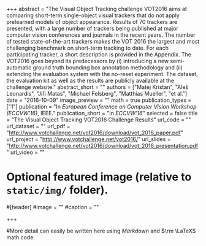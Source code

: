 +++
abstract = "​The Visual Object Tracking challenge VOT2016 aims at comparing short-term single-object visual trackers that do not apply prelearned models of object appearance. Results of 70 trackers are presented, with a large number of trackers being published at major computer vision conferences and journals in the recent years. The number of tested state-of-the-art trackers makes the VOT 2016 the largest and most challenging benchmark on short-term tracking to date. For each participating tracker, a short description is provided in the Appendix. The VOT2016 goes beyond its predecessors by (i) introducing a new semi-automatic ground truth bounding box annotation methodology and (ii) extending the evaluation system with the no-reset experiment. The dataset, the evaluation kit as well as the results are publicly available at the challenge website."
abstract_short = ""
authors = ["Matej Kristan", "Aleš Leonardis", "Jiři Matas", "Michael Felsberg", "Matthias Mueller", "et al."]
date = "2016-10-09"
image_preview = ""
math = true
publication_types = ["1"]
publication = "In *European Conference on Computer Vision Workshop (ECCVW'16)​*, IEEE."
publication_short = "In *ECCVW'16*"
selected = false
title = "The Visual Object Tracking VOT2016 Challenge Results"
url_code = ""
url_dataset = ""
url_pdf = "http://www.votchallenge.net/vot2016/download/vot_2016_paper.pdf"
url_project = "http://www.votchallenge.net/vot2016/"
url_slides = "http://www.votchallenge.net/vot2016/download/vot_2016_presentation.pdf"
url_video = ""

# Optional featured image (relative to `static/img/` folder).
#[header]
#image = ""
#caption = ""

+++

#More detail can easily be written here using *Markdown* and $\rm \LaTeX$ math code.
